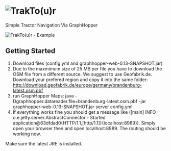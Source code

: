 # ![TrakTo(u)r](http://www.geoinfo.io/projects/traktour/traktour500x90.gif)
Simple Tractor Navigation Via GraphHopper

![TrakTo(u)r - Example](http://www.geoinfo.io/projects/traktour/tractor_screen.png)

## Getting Started

1. Download files (config.yml and graphhopper-web-0.13-SNAPSHOT.jar)
2. Due to the maxmimum size of 25 MB per file you have to download the OSM file from a different source.
   We suggest to use Geofabrik.de. Download your prefered region and copy it into the same folder:            
   http://download.geofabrik.de/europe/germany/brandenburg-latest.osm.pbf
3. run GraphHopper Maps: 
   java -Dgraphhopper.datareader.file=brandenburg-latest.osm.pbf -jar graphhopper-web-0.13-SNAPSHOT.jar server config.yml
4. If everything works fine you should get a message like ([main] INFO  o.e.jetty.server.AbstractConnector - Started    
   application@63dfdad0{HTTP/1.1,[http/1.1]}{localhost:8989}). Simply open your browser then and open localhost:8989. The 
   routing should be working now.

Make sure the latest JRE is installed.

